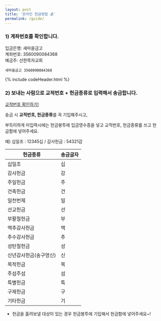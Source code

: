 ```yaml
---
layout: post
title: '온라인 헌금방법 💰'
permalink: /guide/
---
```


### 1) 계좌번호를 확인합니다.

입금은행: 새마을금고      
계좌번호: 3560090084368       
예금주: 선한목자교회       

```text
새마을금고 3560090084368
```
{% include codeHeader.html %}

### 2) 보내는 사람으로 **교적번호 + 헌금종류**로 입력해서 송금합니다.

[교적번호 확인하기!](https://gsmch.org/main/sub.html?pageCode=240)

송금 시 **교적번호, 헌금종류**를 꼭 기입해주시고,

부득이하게 미입력시에는 헌금봉투에 입금영수증을 넣고 교적번호, 헌금종류를 쓰고 헌금함에 넣어주세요.

예) 십일조 : 12345십 / 감사헌금 : 54321감

| 헌금종류 | 송금글자 |
| -- | -- |
| 십일조 | 십 |
| 감사헌금 | 감 |
| 주일헌금 | 주 |
| 건축헌금 | 건 |
| 일천번제 | 일 |
| 선교헌금 | 선 |
| 부활절헌금 | 부 |
| 맥추감사헌금 | 맥 |
| 추수감사헌금 | 추 |
| 성탄절헌금 | 성 |
| 신년감사헌금(송구영신) | 신 |
| 목적헌금 | 목 |
| 주섬주섬 | 섬 |
| 특별헌금 | 특 |
| 구제헌금 | 구 |
| 기타헌금 | 기 |

- 헌금을 흘려보낼 대상이 있는 경우 헌금봉투에 기입해서 헌금함에 넣어주세요~!
